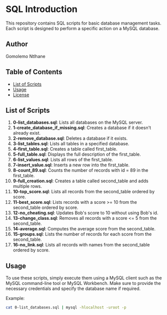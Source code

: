 # SQL Introduction

This repository contains SQL scripts for basic database management tasks. Each script is designed to perform a specific action on a MySQL database.

## Author

Gomolemo Ntlhane

## Table of Contents

- [List of Scripts](#list-of-scripts)
- [Usage](#usage)
- [License](#license)

## List of Scripts

1. **0-list_databases.sql**: Lists all databases on the MySQL server.
2. **1-create_database_if_missing.sql**: Creates a database if it doesn't already exist.
3. **2-remove_database.sql**: Deletes a database if it exists.
4. **3-list_tables.sql**: Lists all tables in a specified database.
5. **4-first_table.sql**: Creates a table called first_table.
6. **5-full_table.sql**: Displays the full description of the first_table.
7. **6-list_values.sql**: Lists all rows of the first_table.
8. **7-insert_value.sql**: Inserts a new row into the first_table.
9. **8-count_89.sql**: Counts the number of records with id = 89 in the first_table.
10. **9-full_creation.sql**: Creates a table called second_table and adds multiple rows.
11. **10-top_score.sql**: Lists all records from the second_table ordered by score.
12. **11-best_score.sql**: Lists records with a score >= 10 from the second_table ordered by score.
13. **12-no_cheating.sql**: Updates Bob's score to 10 without using Bob's id.
14. **13-change_class.sql**: Removes all records with a score <= 5 from the second_table.
15. **14-average.sql**: Computes the average score from the second_table.
16. **15-groups.sql**: Lists the number of records for each score from the second_table.
17. **16-no_link.sql**: Lists all records with names from the second_table ordered by score.

## Usage

To use these scripts, simply execute them using a MySQL client such as the MySQL command-line tool or MySQL Workbench. Make sure to provide the necessary credentials and specify the database name if required.

Example:

```bash
cat 0-list_databases.sql | mysql -hlocalhost -uroot -p

